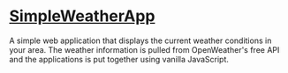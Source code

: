 # [SimpleWeatherApp](https://meghrp.github.io/SimpleWeatherApp/)

A simple web application that displays the current weather conditions in your area. The weather information is pulled from OpenWeather's free API and the applications is put together using vanilla JavaScript.
